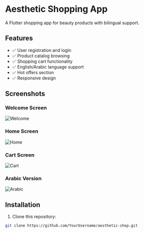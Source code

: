 # Aesthetic Shopping App

A Flutter shopping app for beauty products with bilingual support.

## Features
- ✅ User registration and login
- ✅ Product catalog browsing  
- ✅ Shopping cart functionality
- ✅ English/Arabic language support
- ✅ Hot offers section
- ✅ Responsive design

## Screenshots

### Welcome Screen
![Welcome](screenshots/welcome.jpg)

### Home Screen  
![Home](screenshots/home.jpg)

### Cart Screen
![Cart](screenshots/cart.jpg)

### Arabic Version
![Arabic](screenshots/arabic.jpg)

## Installation
1. Clone this repository:
```bash
git clone https://github.com/YourUsername/aesthetic-shop.git